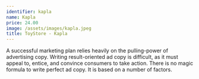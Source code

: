 ```yaml
---
identifier: kapla
name: Kapla
price: 24.00
image: /assets/images/kapla.jpeg
title: ToyStore - Kapla
---
```

A successful marketing plan relies heavily on the pulling-power of advertising copy. Writing result-oriented ad copy is difficult, as it must appeal to, entice, and convince consumers to take action. There is no magic formula to write perfect ad copy. It is based on a number of factors.

